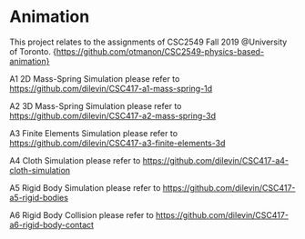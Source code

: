 # Animation
This project relates to the assignments of CSC2549 Fall 2019 @University of Toronto. 
{https://github.com/otmanon/CSC2549-physics-based-animation}

A1 2D Mass-Spring Simulation please refer to https://github.com/dilevin/CSC417-a1-mass-spring-1d

A2 3D Mass-Spring Simulation please refer to https://github.com/dilevin/CSC417-a2-mass-spring-3d

A3 Finite Elements Simulation please refer to https://github.com/dilevin/CSC417-a3-finite-elements-3d

A4 Cloth Simulation please refer to https://github.com/dilevin/CSC417-a4-cloth-simulation

A5 Rigid Body Simulation please refer to https://github.com/dilevin/CSC417-a5-rigid-bodies

A6 Rigid Body Collision please refer to https://github.com/dilevin/CSC417-a6-rigid-body-contact
